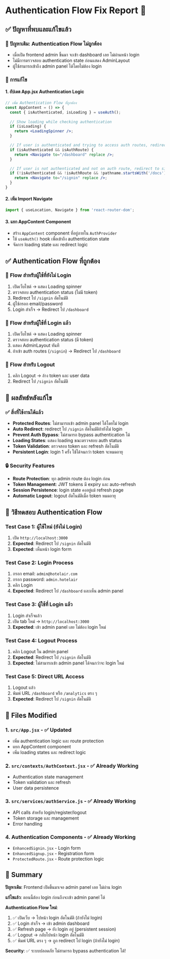 # Authentication Flow Fix Report 🔐

## ✅ ปัญหาที่พบและแก้ไขแล้ว

### 🚨 **ปัญหาเดิม: Authentication Flow ไม่ถูกต้อง**
- เมื่อเปิด frontend admin ขึ้นมา จะเข้า dashboard เลย ไม่ผ่านหน้า login
- ไม่มีการตรวจสอบ authentication state ก่อนแสดง AdminLayout
- ผู้ใช้สามารถเข้าถึง admin panel ได้โดยไม่ต้อง login

### 🔧 **การแก้ไข**

#### 1. อัปเดต App.jsx Authentication Logic
```jsx
// เพิ่ม Authentication Flow ที่ถูกต้อง
const AppContent = () => {
  const { isAuthenticated, isLoading } = useAuth();
  
  // Show loading while checking authentication
  if (isLoading) {
    return <LoadingSpinner />;
  }

  // If user is authenticated and trying to access auth routes, redirect to dashboard
  if (isAuthenticated && isAuthRoute) {
    return <Navigate to="/dashboard" replace />;
  }

  // If user is not authenticated and not on auth route, redirect to signin
  if (!isAuthenticated && !isAuthRoute && !pathname.startsWith('/docs')) {
    return <Navigate to="/signin" replace />;
  }
}
```

#### 2. เพิ่ม Import Navigate
```jsx
import { useLocation, Navigate } from 'react-router-dom';
```

#### 3. แยก AppContent Component
- สร้าง `AppContent` component ที่อยู่ภายใน `AuthProvider`
- ใช้ `useAuth()` hook เพื่อเข้าถึง authentication state
- จัดการ loading state และ redirect logic

## ✅ **Authentication Flow ที่ถูกต้อง**

### 🔄 **Flow สำหรับผู้ใช้ที่ยังไม่ Login**
1. เปิดเว็บไซต์ → แสดง Loading spinner
2. ตรวจสอบ authentication status (ไม่มี token)
3. Redirect ไป `/signin` อัตโนมัติ
4. ผู้ใช้กรอก email/password
5. Login สำเร็จ → Redirect ไป `/dashboard`

### 🔄 **Flow สำหรับผู้ใช้ที่ Login แล้ว**
1. เปิดเว็บไซต์ → แสดง Loading spinner
2. ตรวจสอบ authentication status (มี token)
3. แสดง AdminLayout ทันที
4. ถ้าเข้า auth routes (`/signin`) → Redirect ไป `/dashboard`

### 🔄 **Flow สำหรับ Logout**
1. คลิก Logout → ล้าง token และ user data
2. Redirect ไป `/signin` อัตโนมัติ

## 🎯 **ผลลัพธ์หลังแก้ไข**

### ✅ **สิ่งที่ใช้งานได้แล้ว**
- **Protected Routes**: ไม่สามารถเข้า admin panel ได้โดยไม่ login
- **Auto Redirect**: redirect ไป `/signin` อัตโนมัติถ้ายังไม่ login
- **Prevent Auth Bypass**: ไม่สามารถ bypass authentication ได้
- **Loading States**: แสดง loading ขณะตรวจสอบ auth status
- **Token Validation**: ตรวจสอบ token และ refresh อัตโนมัติ
- **Persistent Login**: login 1 ครั้ง ใช้ได้จนกว่า token จะหมดอายุ

### 🔒 **Security Features**
- **Route Protection**: ทุก admin route ต้อง login ก่อน
- **Token Management**: JWT tokens มี expiry และ auto-refresh
- **Session Persistence**: login state คงอยู่แม้ refresh page
- **Automatic Logout**: logout อัตโนมัติเมื่อ token หมดอายุ

## 🧪 **วิธีทดสอบ Authentication Flow**

### Test Case 1: ผู้ใช้ใหม่ (ยังไม่ Login)
1. เปิด `http://localhost:3000`
2. **Expected**: Redirect ไป `/signin` อัตโนมัติ
3. **Expected**: เห็นหน้า login form

### Test Case 2: Login Process
1. กรอก email: `admin@hotelair.com`
2. กรอก password: `admin.hotelair`
3. คลิก Login
4. **Expected**: Redirect ไป `/dashboard` และเห็น admin panel

### Test Case 3: ผู้ใช้ที่ Login แล้ว
1. Login สำเร็จแล้ว
2. เปิด tab ใหม่ → `http://localhost:3000`
3. **Expected**: เข้า admin panel เลย ไม่ต้อง login ใหม่

### Test Case 4: Logout Process
1. คลิก Logout ใน admin panel
2. **Expected**: Redirect ไป `/signin` อัตโนมัติ
3. **Expected**: ไม่สามารถเข้า admin panel ได้จนกว่าจะ login ใหม่

### Test Case 5: Direct URL Access
1. Logout แล้ว
2. พิมพ์ URL `/dashboard` หรือ `/analytics` ตรง ๆ
3. **Expected**: Redirect ไป `/signin` อัตโนมัติ

## 📝 **Files Modified**

### 1. `src/App.jsx` - ✅ Updated
- เพิ่ม authentication logic และ route protection
- แยก AppContent component
- เพิ่ม loading states และ redirect logic

### 2. `src/contexts/AuthContext.jsx` - ✅ Already Working
- Authentication state management
- Token validation และ refresh
- User data persistence

### 3. `src/services/authService.js` - ✅ Already Working
- API calls สำหรับ login/register/logout
- Token storage และ management
- Error handling

### 4. Authentication Components - ✅ Already Working
- `EnhancedSignin.jsx` - Login form
- `EnhancedSignup.jsx` - Registration form
- `ProtectedRoute.jsx` - Route protection logic

## 🎉 **Summary**

**ปัญหาเดิม**: Frontend เปิดขึ้นมาเจอ admin panel เลย ไม่ผ่าน login

**แก้ไขแล้ว**: ตอนนี้ต้อง login ก่อนถึงจะเข้า admin panel ได้

**Authentication Flow ใหม่**:
1. ✅ เปิดเว็บ → ไปหน้า login อัตโนมัติ (ถ้ายังไม่ login)
2. ✅ Login สำเร็จ → เข้า admin dashboard
3. ✅ Refresh page → ยัง login อยู่ (persistent session)
4. ✅ Logout → กลับไปหน้า login อัตโนมัติ
5. ✅ พิมพ์ URL ตรง ๆ → ถูก redirect ไป login (ถ้ายังไม่ login)

**Security**: ✅ ระบบปลอดภัย ไม่สามารถ bypass authentication ได้!
